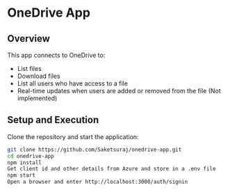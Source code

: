 # OneDrive App

## Overview
This app connects to OneDrive to:
- List files
- Download files
- List all users who have access to a file
- Real-time updates when users are added or removed from the file (Not implemented)

## Setup and Execution

Clone the repository and start the application:
   ```bash
   git clone https://github.com/Saketsuraj/onedrive-app.git
   cd onedrive-app
   npm install
   Get client id and other details from Azure and store in a .env file
   npm start
   Open a browser and enter http://localhost:3000/auth/signin
